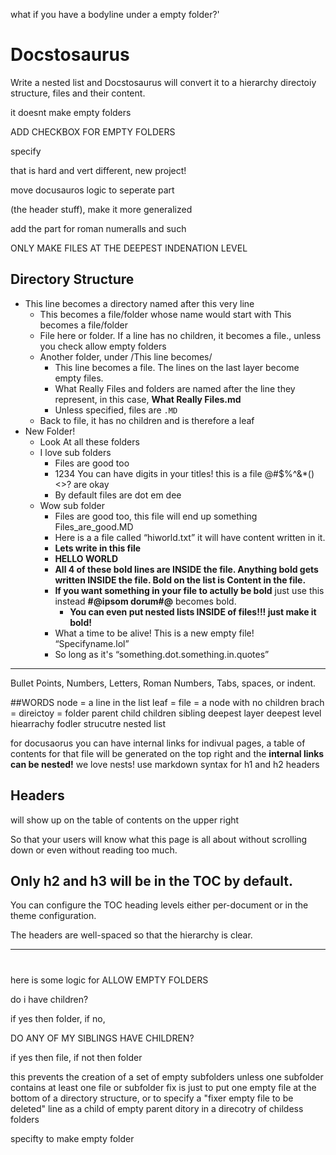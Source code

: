 what if you have a bodyline under a empty folder?'
# Docstosaurus

Write a nested list and Docstosaurus will convert it to a hierarchy directoiy structure, files and their content.


it doesnt make empty folders

ADD CHECKBOX FOR EMPTY FOLDERS

specify 

that is hard and vert different, new project!

move docusauros logic to seperate part 

(the header stuff), make it more generalized

add the part for roman numeralls and such

ONLY MAKE FILES AT THE DEEPEST INDENATION LEVEL

## Directory Structure

- This line becomes a directory named after this very line
  - This becomes a file/folder whose name would start with This becomes a file/folder
  - File here or folder. If a line has no children, it becomes a file., unless you check allow empty folders
  - Another folder, under /This line becomes/
    - This line becomes a file. The lines on the last layer become empty files.
    - What Really Files and folders are named after the line they represent, in this case, **What Really Files.md**
    - Unless specified, files are `.MD`
  - Back to file, it has no children and is therefore a leaf
- New Folder!
  - Look At all these folders
  - I love sub folders
    - Files are good too
    - 1234 You can have digits in your titles! this is a file @#$%^&*()<>? are okay
    - By default files are dot em dee
  - Wow sub folder
    - Files are good too, this file will end up something Files_are_good.MD 
    - Here is a a file called “hiworld.txt” it will have content written in it.
    - **Lets write in this file**
    - **HELLO WORLD**
    - **All 4 of these bold lines are INSIDE the file. Anything bold gets written INSIDE the file. Bold on the list is Content in the file.**
    - **If you want something in your file to actully be bold** just use this instead **#@ipsom dorum#@** becomes bold.
      - **You can even put nested lists INSIDE of files!!!  just make it bold!**
    - What a time to be alive! This is a new empty file! “Specifyname.lol”
    - So long as it's “something.dot.something.in.quotes”
   
      
-------------------------------------------------------------------------------




  Bullet Points, Numbers, Letters, Roman Numbers, Tabs, spaces, or indent. 

##WORDS
node = a line in the list
leaf = file = a node with no children
brach = direictoy = folder
parent
child
children
sibling
deepest layer
deepest level
hiearrachy
fodler strucutre
nested list







for docusaorus you can have internal links for indivual pages, a table of contents for that file will be generated on the top right and the **internal links can be nested!** we love nests! use markdown syntax for h1 and h2 headers






## Headers

will show up on the table of contents on the upper right

So that your users will know what this page is all about without scrolling down or even without reading too much.

## Only h2 and h3 will be in the TOC by default.

You can configure the TOC heading levels either per-document or in the theme configuration.

The headers are well-spaced so that the hierarchy is clear.




---

#
here is some logic for ALLOW EMPTY FOLDERS


do i have children? 

if yes then folder, if no,

DO ANY OF MY SIBLINGS HAVE CHILDREN? 

if yes then file, if not  then folder

this prevents the creation of a set of empty subfolders unless one subfolder contains at least one file or subfolder
fix is just to put one empty file at the bottom of a directory structure, or to specify a "fixer empty file to be deleted" line as a child of empty parent ditory in a direcotry of childess folders



specifty to make empty folder

